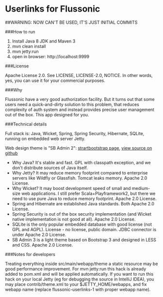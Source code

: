 Userlinks for Flussonic
=======================

##WARNING: NOW CAN'T BE USED, IT'S JUST INITIAL COMMITS


###How to run

1. Install Java 8 JDK and Maven 3
2. mvn clean install
3. mvn jetty:run
4. open in browser: http://localhost:9999

###License

Apache License 2.0. See LICENSE, LICENSE-2.0, NOTICE.
In other words, yes, you can use it for your commercial purposes.

###Why

Flussonic have a very good authorization facility. But it turns out that some users need a quick-and-dirty solution to this problem, that reduces complexity of auth system and instead provides precise user management out of the box. This app designed for you.

###Technical details

Full stack is: Java, Wicket, Spring, Spring Security, Hibernate, SQLite, running on embedded web server Jetty.

Web design theme is "SB Admin 2":
[strartbootstrap page](http://startbootstrap.com/template-overviews/sb-admin-2),
[view source on github](https://github.com/IronSummitMedia/startbootstrap-sb-admin-2)

* Why Java? It's stable and fast. GPL with classpath exception, and we don't distribute sources of Java itself.
* Why Jetty? It may reduce memory footprint compared to enterprise servers like Wildfly or Glassfish. Tomcat leaks memory. Apache 2.0 License.
* Why Wicket? It may boost development speed of small and medium-size web applications. I still prefer Scala+Playframework2, but there we need to use pure Java to reduce memory footprint. Apache 2.0 License.
* Spring and Hibernate are established Java standards. Both Apache 2.0 License.
* Spring Security is out of the box security implementation (and Wicket native implementation is not good at all). Apache 2.0 License.
* SQLite is the only popular embedded database with good license (not GPL and AGPL). License - no license, public domain. JDBC connector is under Apache 2.0 License.
* SB Admin 3 is a light theme based on Bootstrap 3 and designed in LESS and CSS. Apache 2.0 License.

###Notes for developers

Treating everything inside src/main/webapp/theme a static resource may be good performance improvement.
For mvn jetty:run this hack is already added to pom.xml and will be applied automatically.
If you want to run this hack on your local Jetty (eg for debugging the source in IntelliJ IDEA),
you may place contrib/theme.xml to your $JETTY_HOME/webapps, and fix webapp name (replace flussonic-userlinks-1 with proper webapp name).